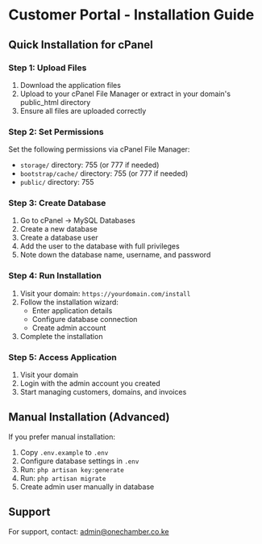 # Customer Portal - Installation Guide

## Quick Installation for cPanel

### Step 1: Upload Files
1. Download the application files
2. Upload to your cPanel File Manager or extract in your domain's public_html directory
3. Ensure all files are uploaded correctly

### Step 2: Set Permissions
Set the following permissions via cPanel File Manager:
- `storage/` directory: 755 (or 777 if needed)
- `bootstrap/cache/` directory: 755 (or 777 if needed)
- `public/` directory: 755

### Step 3: Create Database
1. Go to cPanel → MySQL Databases
2. Create a new database
3. Create a database user
4. Add the user to the database with full privileges
5. Note down the database name, username, and password

### Step 4: Run Installation
1. Visit your domain: `https://yourdomain.com/install`
2. Follow the installation wizard:
   - Enter application details
   - Configure database connection
   - Create admin account
3. Complete the installation

### Step 5: Access Application
1. Visit your domain
2. Login with the admin account you created
3. Start managing customers, domains, and invoices

## Manual Installation (Advanced)

If you prefer manual installation:

1. Copy `.env.example` to `.env`
2. Configure database settings in `.env`
3. Run: `php artisan key:generate`
4. Run: `php artisan migrate`
5. Create admin user manually in database

## Support

For support, contact: admin@onechamber.co.ke
